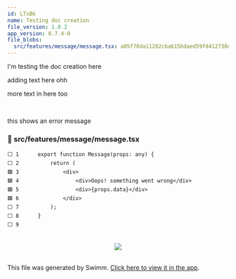 ```yaml
---
id: LTxBk
name: Testing doc creation
file_version: 1.0.2
app_version: 0.7.4-0
file_blobs:
  src/features/message/message.tsx: a05f70da11282cba615bdaed59fd412738e28dc4
---
```


I'm testing the doc creation here

adding text here ohh

more text in here too

<br/>

this shows an error message
<!-- NOTE-swimm-snippet: the lines below link your snippet to Swimm -->
### 📄 src/features/message/message.tsx
```tsx
⬜ 1      export function Message(props: any) {
⬜ 2          return (
🟩 3              <div>
🟩 4                  <div>Oops! something went wrong</div>
🟩 5                  <div>{props.data}</div>
🟩 6              </div>
⬜ 7          );
⬜ 8      }
⬜ 9      
```

<br/>

<div align="center"><img src="https://firebasestorage.googleapis.com/v0/b/swimm-dev-content/o/repositories%2FZ2l0aHViJTNBJTNBc3Rva2Utd2VhdGhlciUzQSUzQUFkZGllQ29oZW4%3D%2Fd8c308f6-c78d-418c-bd60-2a9a1ee4848a.png?alt=media&token=1fdb20ee-0422-4987-b189-1bdecb9ef5d0" style="width:'50%'"/></div>

<br/>

This file was generated by Swimm. [Click here to view it in the app](http://localhost:5000/repos/Z2l0aHViJTNBJTNBc3Rva2Utd2VhdGhlciUzQSUzQUFkZGllQ29oZW4=/docs/LTxBk).